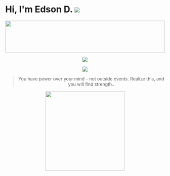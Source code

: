Hi, I'm Edson D. ![](https://img.shields.io/badge/stars%20⭐-1245-yellow) 
==

<p align="center"><img width="100%" height="100px"src="https://custom-title-readme.vercel.app/custom-title?font=Fira%20Code&text=Coming+soon..&weight=500&size=64&color=a83268"/></p> 
<p align="center">
   <a href="" >
    <img src="https://last-fm-badge.vercel.app/lastfm-badge?username=Eddev000" />
  </a>
</p>

<p align="center">
  <a href="https://ski">
    <img src="https://skillicons.dev/icons?i=js,html,css,nodejs,bash,linux,vim" />
  </a>
</p>

<div align="center">

>You have power over your mind – not outside events. Realize this, and you will find strength..
    
</div>
<p align="center">
  <a href="https://letterboxd.com/mayber" >
    <img width="250" src="https://letterboxd-github-badge.vercel.app/badge?user=Mayber" />
  </a>
</p>




